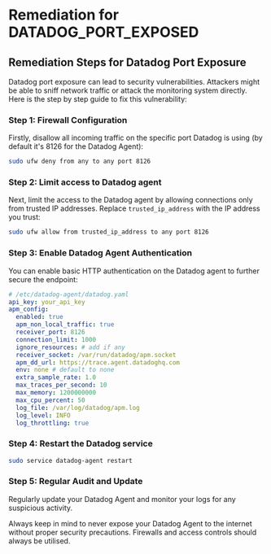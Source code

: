 # Remediation for DATADOG_PORT_EXPOSED

## Remediation Steps for Datadog Port Exposure
Datadog port exposure can lead to security vulnerabilities. Attackers might be able to sniff network traffic or attack the monitoring system directly. Here is the step by step guide to fix this vulnerability:

### Step 1: Firewall Configuration
Firstly, disallow all incoming traffic on the specific port Datadog is using (by default it's 8126 for the Datadog Agent):
```bash
sudo ufw deny from any to any port 8126
```

### Step 2: Limit access to Datadog agent
Next, limit the access to the Datadog agent by allowing connections only from trusted IP addresses. Replace `trusted_ip_address` with the IP address you trust:
```bash
sudo ufw allow from trusted_ip_address to any port 8126
```

### Step 3: Enable Datadog Agent Authentication 
You can enable basic HTTP authentication on the Datadog agent to further secure the endpoint:
```yml
# /etc/datadog-agent/datadog.yaml
api_key: your_api_key
apm_config:
  enabled: true
  apm_non_local_traffic: true
  receiver_port: 8126
  connection_limit: 1000
  ignore_resources: # add if any
  receiver_socket: /var/run/datadog/apm.socket
  apm_dd_url: https://trace.agent.datadoghq.com
  env: none # default to none
  extra_sample_rate: 1.0
  max_traces_per_second: 10
  max_memory: 1200000000
  max_cpu_percent: 50
  log_file: /var/log/datadog/apm.log
  log_level: INFO
  log_throttling: true
```

### Step 4: Restart the Datadog service
```bash
sudo service datadog-agent restart
```

### Step 5: Regular Audit and Update
Regularly update your Datadog Agent and monitor your logs for any suspicious activity.

Always keep in mind to never expose your Datadog Agent to the internet without proper security precautions. Firewalls and access controls should always be utilised.